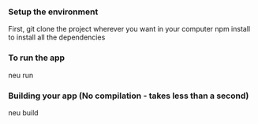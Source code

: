 ### Setup the environment
First, git clone the project wherever you want in your computer
npm install to install all the dependencies
 
 ### To run the app
 neu run
 
 ### Building your app (No compilation - takes less than a second)
 neu build
